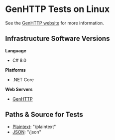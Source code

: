 # GenHTTP Tests on Linux

See the [GenHTTP website](https://genhttp.org) for more information.

## Infrastructure Software Versions

**Language**

* C# 8.0

**Platforms**

* .NET Core

**Web Servers**

* [GenHTTP](https://github.com/Kaliumhexacyanoferrat/GenHTTP)

## Paths & Source for Tests

* [Plaintext](Benchmarks/Tests/PlaintextProvider.cs): "/plaintext"
* [JSON](Benchmarks/Tests/JsonResource.cs): "/json"
